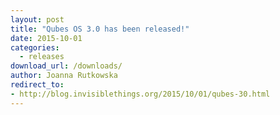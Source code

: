 ```yaml
---
layout: post
title: "Qubes OS 3.0 has been released!"
date: 2015-10-01
categories:
  - releases
download_url: /downloads/
author: Joanna Rutkowska
redirect_to:
- http://blog.invisiblethings.org/2015/10/01/qubes-30.html
---
```

